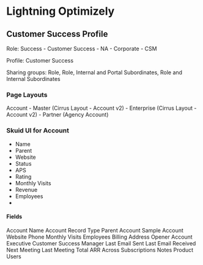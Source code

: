 # Lightning Optimizely


## Customer Success Profile
Role: Success - Customer Success - NA - Corporate - CSM

Profile: Customer Success

Sharing groups: Role, Role, Internal and Portal Subordinates, Role and Internal Subordinates

### Page Layouts

Account - Master (Cirrus Layout - Account v2)
        - Enterprise (Cirrus Layout - Account v2)
        - Partner (Agency Account)

### Skuid UI for Account
* Name
* Parent
* Website
* Status
* APS
* Rating
* Monthly Visits
* Revenue 
* Employees
* 


#### Fields
Account Name
Account Record Type
Parent Account
Sample Account
Website
Phone
Monthly Visits
Employees
Billing Address
Opener
Account Executive
Customer Success Manager
Last Email Sent
Last Email Received
Next Meeting
Last Meeting
Total ARR Across Subscriptions
Notes
Product Users

